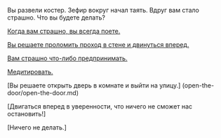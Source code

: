 Вы развели костер. Зефир вокруг начал таять. Вдруг вам стало страшно.
Что вы будете делать?

[Когда вам страшно, вы всегда поете.](sing/sing.md)

[Вы решаете проломить проход в стене и двинуться вперед.](brake-the-wall/brake-the-wall.md)

[Вам страшно что-либо предпринимать.](so-scary/so-scary.md)

[Медитировать.](meditate/meditate.md)

[Вы решаете открыть дверь в комнате и выйти на улицу.] (open-the-door/open-the-door.md)

[Двигаться вперед в уверенности, что ничего не сможет нас остановить!]

[Ничего не делать.]
